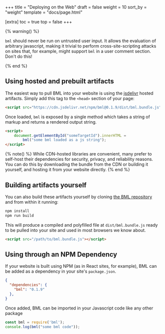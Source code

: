 +++
title = "Deploying on the Web"
draft = false
weight = 10
sort_by = "weight"
template = "docs/page.html"

[extra]
toc = true
top = false
+++

{% warning() %}

`bml` should never be run on untrusted user input. It allows the
evaluation of arbitrary javascript, making it trivial to perform
cross-site-scripting attacks on sites that, for example, might support
`bml` in a user comment section. Don't do this!

{% end %}

## Using hosted and prebuilt artifacts

The easiest way to pull BML into your website is using the [jsdelivr](https://www.jsdelivr.com/) hosted artifacts. Simply add this tag to the `<head>` section of your page:

```html
<script src="https://cdn.jsdelivr.net/npm/bml@0.1.9/dist/bml.bundle.js"></script>
```

Once loaded, `bml` is exposed by a single method which takes a string of
markup and returns a rendered output string.

```html
<script>
    document.getElementById("someTargetId").innerHTML =
        bml("some bml loaded as a js string");
</script>
```

{% note() %}
While CDN-hosted libraries are convenient, many prefer to self-host
their dependencies for security, privacy, and reliability reasons. You can do this by downloading the bundle from the CDN or building it yourself, and hosting it from your website directly.
{% end %}

## Building artifacts yourself

You can also build these artifacts yourself by cloning [the BML
repository](https://github.com/ajyoon/bml) and from within it running:

```sh
npm install
npm run build
```

This will produce a compiled and polyfilled file at `dist/bml.bundle.js`
ready to be pulled into your site and used in most browsers we know
about.

```html
<script src="/path/to/bml.bundle.js"></script>
```

## Using through an NPM Dependency

If your website is built using NPM (as in React sites, for example),
BML can be added as a dependency in your site's `package.json`.

```json
{
  "dependencies": {
    "bml": "0.1.9"
  },
}
```

Once added, BML can be imported in your Javascript code like any other
package

```js
const bml = require('bml');
console.log(bml("some bml code"));
```
